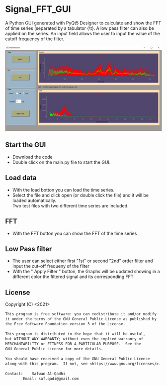 # Signal_FFT_GUI
A Python GUI generated with PyQt5 Designer to calculate and show the FFT of time series (separated by a tabulator {\t}. 
A low pass filter can also be applied on the series. An input field allows the user to input the value of the cutoff frequency of the filter.

![GitHub Logo](Screenshot.png)


## Start the GUI
- Download the code
- Double click on the main.py file to start the GUI. 

## Load data
- With the load botton you can load the time series. 
- Select the file and click open (or double click the file) and it will be loaded automatically.<br />
Two test files with two different time series are included.

## FFT
- With the FFT botton you can show the FFT of the time series

## Low Pass filter
- The user can select either first "1st" or second "2nd" order filter and input the cut-off frequeny of the filter
- With the " Apply Filter " botton, the Graphs will be updated showing in a different color the filtered signal and its corresponding FFT 




## License
<The Motion_Analysis Toolbox >
    Copyright (C) <2021>  <Dr. Safwan Al-Qadhi>

    This program is free software: you can redistribute it and/or modify
    it under the terms of the GNU General Public License as published by
    the Free Software Foundation version 3 of the License.

    This program is distributed in the hope that it will be useful,
    but WITHOUT ANY WARRANTY; without even the implied warranty of
    MERCHANTABILITY or FITNESS FOR A PARTICULAR PURPOSE.  See the
    GNU General Public License for more details.

    You should have received a copy of the GNU General Public License
    along with this program.  If not, see <https://www.gnu.org/licenses/>.

	Contact:	Safwan Al-Qadhi
			Email: saf.qadi@gmail.com

